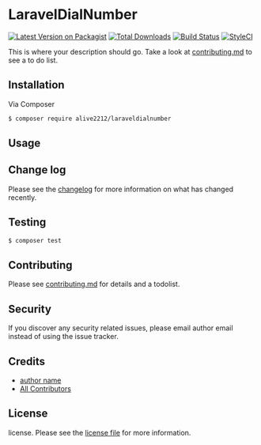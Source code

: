 # LaravelDialNumber

[![Latest Version on Packagist][ico-version]][link-packagist]
[![Total Downloads][ico-downloads]][link-downloads]
[![Build Status][ico-travis]][link-travis]
[![StyleCI][ico-styleci]][link-styleci]

This is where your description should go. Take a look at [contributing.md](contributing.md) to see a to do list.

## Installation

Via Composer

``` bash
$ composer require alive2212/laraveldialnumber
```

## Usage

## Change log

Please see the [changelog](changelog.md) for more information on what has changed recently.

## Testing

``` bash
$ composer test
```

## Contributing

Please see [contributing.md](contributing.md) for details and a todolist.

## Security

If you discover any security related issues, please email author email instead of using the issue tracker.

## Credits

- [author name][link-author]
- [All Contributors][link-contributors]

## License

license. Please see the [license file](license.md) for more information.

[ico-version]: https://img.shields.io/packagist/v/alive2212/laraveldialnumber.svg?style=flat-square
[ico-downloads]: https://img.shields.io/packagist/dt/alive2212/laraveldialnumber.svg?style=flat-square
[ico-travis]: https://img.shields.io/travis/alive2212/laraveldialnumber/master.svg?style=flat-square
[ico-styleci]: https://styleci.io/repos/12345678/shield

[link-packagist]: https://packagist.org/packages/alive2212/laraveldialnumber
[link-downloads]: https://packagist.org/packages/alive2212/laraveldialnumber
[link-travis]: https://travis-ci.org/alive2212/laraveldialnumber
[link-styleci]: https://styleci.io/repos/12345678
[link-author]: https://github.com/alive2212
[link-contributors]: ../../contributors]